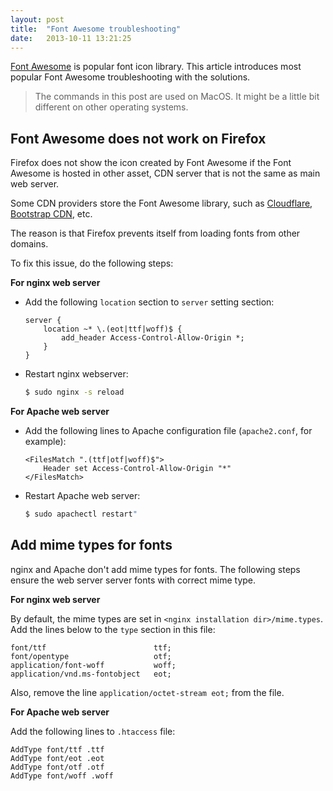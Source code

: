```yaml
---
layout: post
title:  "Font Awesome troubleshooting"
date:   2013-10-11 13:21:25
---
```


[Font Awesome](http://fortawesome.github.com/Font-Awesome) is popular font icon library. This article introduces most
popular Font Awesome troubleshooting with the solutions.

> The commands in this post are used on MacOS. It might be a little bit different on other operating systems.

## Font Awesome does not work on Firefox

Firefox does not show the icon created by Font Awesome if the Font Awesome is hosted in other asset, CDN server that is not the same
as main web server.

Some CDN providers store the Font Awesome library, such as [Cloudflare](http://cdnjs.cloudflare.com/ajax/libs/font-awesome/3.2.1/css/font-awesome.css),
[Bootstrap CDN](http://netdna.bootstrapcdn.com/font-awesome/3.2.1/css/font-awesome.css), etc.

The reason is that Firefox prevents itself from loading fonts from other domains.

To fix this issue, do the following steps:

**For nginx web server**

* Add the following ```location``` section to ```server``` setting section:

    ```
    server {
        location ~* \.(eot|ttf|woff)$ {
            add_header Access-Control-Allow-Origin *;
        }
    }
    ```

* Restart nginx webserver:

    ```bash
    $ sudo nginx -s reload
    ```

**For Apache web server**

* Add the following lines to Apache configuration file (```apache2.conf```, for example):

    ```
    <FilesMatch ".(ttf|otf|woff)$">
        Header set Access-Control-Allow-Origin "*"
    </FilesMatch>
    ```

* Restart Apache web server:

    ```bash
    $ sudo apachectl restart"
    ```

## Add mime types for fonts

nginx and Apache don't add mime types for fonts. The following steps ensure the web server server fonts with correct mime type.

**For nginx web server**

By default, the mime types are set in ```<nginx installation dir>/mime.types```. Add the lines below to the ```type``` section in this file:

```
font/ttf                        ttf;
font/opentype                   otf;
application/font-woff           woff;
application/vnd.ms-fontobject   eot;
```

Also, remove the line ```application/octet-stream eot;``` from the file.

**For Apache web server**

Add the following lines to ```.htaccess``` file:

```
AddType font/ttf .ttf
AddType font/eot .eot
AddType font/otf .otf
AddType font/woff .woff
```
